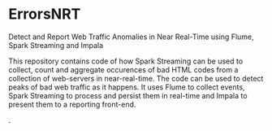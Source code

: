 # ErrorsNRT
Detect and Report Web Traffic Anomalies in Near Real-Time using Flume, Spark Streaming and Impala

This repository contains  code of how Spark Streaming can be used to collect, count and aggregate occurences of bad HTML codes from a collection of web-servers in near-real-time.
The code can be used to detect peaks of bad web traffic as it happens. It uses Flume to collect events, Spark Streaming to process and persist them in real-time and Impala to present them to a reporting front-end.

.


